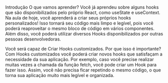 Introdução
O que vamos aprender?
Você já aprendeu sobre alguns hooks que são disponibilizados pelo próprio React, como useState e useContext. Na aula de hoje, você aprenderá a criar seus próprios hooks personalizados! Isso tornará seu código mais limpo e legível, pois você poderá reaproveitar o mesmo bloco de código em vários componentes. Além disso, você poderá utilizar diversos Hooks disponibilizados por outras pessoas desenvolvedoras.


Você será capaz de
Criar Hooks customizados.
Por que isso é importante?
Com Hooks customizados você poderá criar novos hooks que satisfaçam a necessidade da sua aplicação. Por exemplo, caso você precise realizar muitas vezes a chamada da função fetch, você pode criar um Hook para fazer isso. Assim, você não precisa ficar repetindo o mesmo código, o que torna sua aplicação muito mais legível e organizada.